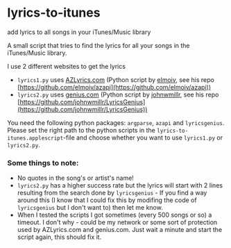 # lyrics-to-itunes
add lyrics to all songs in your iTunes/Music library

A small script that tries to find the lyrics for all your songs in the iTunes/Music library.

I use 2 different websites to get the lyrics
- `lyrics1.py` uses [AZLyrics.com](AZLyrics.com) (Python script by [elmoiv](elmoiv), see his repo [https://github.com/elmoiv/azapi](https://github.com/elmoiv/azapi))
- `lyrics2.py` uses [genius.com](genius.com) (Python script by [johnwmillr](johnwmillr), see his repo [https://github.com/johnwmillr/LyricsGenius](https://github.com/johnwmillr/LyricsGenius))

You need the following python packages: `argparse`, `azapi` and `lyricsgenius`. Please set the right path to the python scripts in the `lyrics-to-itunes.applescript`-file and choose whether you want to use `lyrics1.py` or `lyrics2.py`.

### Some things to note:
- No quotes in the song's or artist's name!
- `lyrics2.py` has a higher success rate but the lyrics will start with 2 lines resulting from the search done by `lyricsgenius` - If you find a way around this (I know that I could fix this by modifing the code of `lyricsgenius` but I don't want to) then let me know.
- When I tested the scripts I got sometimes (every 500 songs or so) a timeout. I don't why - could be my network or some sort of protection used by AZLyrics.com and genius.com. Just wait a minute and start the script again, this should fix it.
